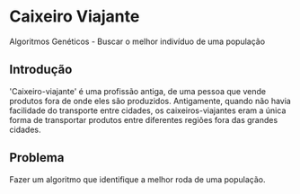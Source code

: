 # Caixeiro Viajante
Algoritmos Genéticos - Buscar o melhor indivíduo de uma população

## Introdução
'Caixeiro-viajante' é uma profissão antiga, de uma pessoa que vende produtos fora de onde eles são produzidos. Antigamente, quando não havia facilidade do transporte entre cidades, os caixeiros-viajantes eram a única forma de transportar produtos entre diferentes regiões fora das grandes cidades.

## Problema
Fazer um algoritmo que identifique a melhor roda de uma população.

